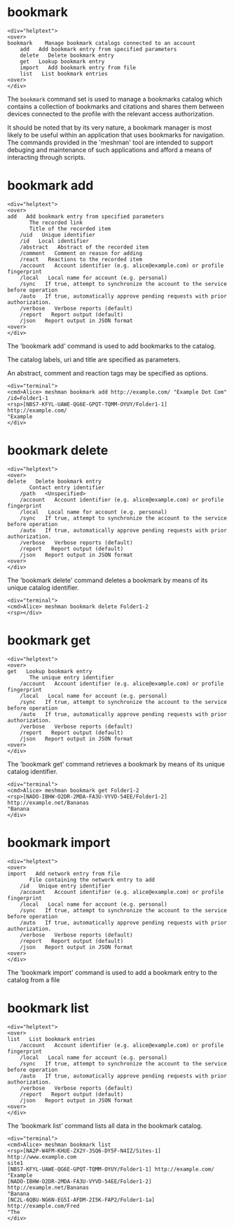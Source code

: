 

# bookmark

~~~~
<div="helptext">
<over>
bookmark    Manage bookmark catalogs connected to an account
    add   Add bookmark entry from specified parameters
    delete   Delete bookmark entry
    get   Lookup bookmark entry
    import   Add bookmark entry from file
    list   List bookmark entries
<over>
</div>
~~~~

The `bookmark` command set is used to manage a bookmarks catalog which contains
a collection of bookmarks and citations and shares them between devices connected 
to the profile with the relevant access authorization.

It should be noted that by its very nature, a bookmark manager is most likely 
to be useful within an application that uses bookmarks for navigation. The
commands provided in the 'meshman' tool are intended to support debuging and 
maintenance of such applications and afford a means of interacting through scripts.


# bookmark add

~~~~
<div="helptext">
<over>
add   Add bookmark entry from specified parameters
       The recorded link
       Title of the recorded item
    /uid   Unique identifier
    /id   Local identifier
    /abstract   Abstract of the recorded item
    /comment   Comment on reason for adding
    /react   Reactions to the recorded item
    /account   Account identifier (e.g. alice@example.com) or profile fingerprint
    /local   Local name for account (e.g. personal)
    /sync   If true, attempt to synchronize the account to the service before operation
    /auto   If true, automatically approve pending requests with prior authorization.
    /verbose   Verbose reports (default)
    /report   Report output (default)
    /json   Report output in JSON format
<over>
</div>
~~~~

The 'bookmark add' command is used to add bookmarks to the catalog.

The catalog labels, uri and title are specified as parameters.

An abstract, comment and reaction tags may be specified as options.


~~~~
<div="terminal">
<cmd>Alice> meshman bookmark add http://example.com/ "Example Dot Com" /id=Folder1-1 
<rsp>[NBS7-KFYL-UAWE-QG6E-GPQT-TQMM-OYUY/Folder1-1] http://example.com/
"Example
</div>
~~~~



# bookmark delete

~~~~
<div="helptext">
<over>
delete   Delete bookmark entry
       Contact entry identifier
    /path   <Unspecified>
    /account   Account identifier (e.g. alice@example.com) or profile fingerprint
    /local   Local name for account (e.g. personal)
    /sync   If true, attempt to synchronize the account to the service before operation
    /auto   If true, automatically approve pending requests with prior authorization.
    /verbose   Verbose reports (default)
    /report   Report output (default)
    /json   Report output in JSON format
<over>
</div>
~~~~

The 'bookmark delete' command deletes a bookmark by means of its unique catalog identifier.


~~~~
<div="terminal">
<cmd>Alice> meshman bookmark delete Folder1-2
<rsp></div>
~~~~



# bookmark get

~~~~
<div="helptext">
<over>
get   Lookup bookmark entry
       The unique entry identifier
    /account   Account identifier (e.g. alice@example.com) or profile fingerprint
    /local   Local name for account (e.g. personal)
    /sync   If true, attempt to synchronize the account to the service before operation
    /auto   If true, automatically approve pending requests with prior authorization.
    /verbose   Verbose reports (default)
    /report   Report output (default)
    /json   Report output in JSON format
<over>
</div>
~~~~

The 'bookmark get' command retrieves a bookmark by means of its unique catalog identifier.


~~~~
<div="terminal">
<cmd>Alice> meshman bookmark get Folder1-2
<rsp>[NADO-IBHW-O2DR-2MDA-FA3U-VYVD-54EE/Folder1-2] http://example.net/Bananas
"Banana
</div>
~~~~



# bookmark import

~~~~
<div="helptext">
<over>
import   Add network entry from file
       File containing the network entry to add
    /id   Unique entry identifier
    /account   Account identifier (e.g. alice@example.com) or profile fingerprint
    /local   Local name for account (e.g. personal)
    /sync   If true, attempt to synchronize the account to the service before operation
    /auto   If true, automatically approve pending requests with prior authorization.
    /verbose   Verbose reports (default)
    /report   Report output (default)
    /json   Report output in JSON format
<over>
</div>
~~~~

The 'bookmark import' command is used to add a bookmark entry to the catalog
from a file


# bookmark list

~~~~
<div="helptext">
<over>
list   List bookmark entries
    /account   Account identifier (e.g. alice@example.com) or profile fingerprint
    /local   Local name for account (e.g. personal)
    /sync   If true, attempt to synchronize the account to the service before operation
    /auto   If true, automatically approve pending requests with prior authorization.
    /verbose   Verbose reports (default)
    /report   Report output (default)
    /json   Report output in JSON format
<over>
</div>
~~~~

The 'bookmark list' command lists all data in the bookmark catalog.


~~~~
<div="terminal">
<cmd>Alice> meshman bookmark list
<rsp>[NA2P-W4FM-KHUE-ZX2Y-3SQ6-DY5F-N4IZ/Sites-1] http://www.example.com
site1
[NBS7-KFYL-UAWE-QG6E-GPQT-TQMM-OYUY/Folder1-1] http://example.com/
"Example
[NADO-IBHW-O2DR-2MDA-FA3U-VYVD-54EE/Folder1-2] http://example.net/Bananas
"Banana
[NC2L-6QBU-NG6N-EG5I-AFDM-2I5K-FAP2/Folder1-1a] http://example.com/Fred
"The
</div>
~~~~



